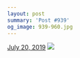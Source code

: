 ```yaml
---
layout: post
summary: 'Post #939'
og_image: 939-960.jpg
---
```


<p>
  <time>
    <a href="/939">July 20, 2019</a>
  </time>
  <a href="/939">
    <img src="{{ site.assets_url }}/939-480.jpg" srcset="{{ site.assets_url }}/939-240.jpg 240w, {{ site.assets_url }}/939-480.jpg 480w, {{ site.assets_url }}/939-720.jpg 720w, {{ site.assets_url }}/939-960.jpg 960w" sizes="(min-width: 700px) 50vw, calc(100vw - 2rem)" />
  </a>
</p>
